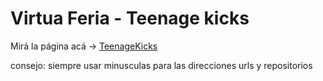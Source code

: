 # Virtua Feria - Teenage kicks


Mirá la página acá -> [TeenageKicks](https://javit1986.github.io/teenagekicks/)

consejo: siempre usar minusculas para las direcciones urls y repositorios
